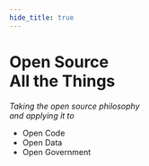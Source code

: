 ```yaml
---
hide_title: true
---
```


# Open Source <Br /> All the Things

*Taking the open source philosophy <br /> and applying it to*

* Open Code
* Open Data
* Open Government